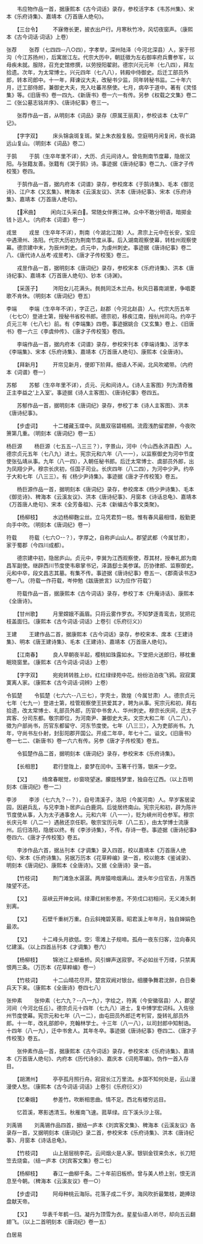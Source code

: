 <!-- { "loadSidebar": true } -->
　　韦应物作品一首，据康熙本《古今词话》录存，参校活字本《韦苏州集》、宋本《乐府诗集》、嘉靖本《万首唐人绝句》。

　　【三台令】
　　不寐倦长更，披衣出户行。月寒秋竹冷，风切夜窗声。（康熙本《古今词话·词话》上卷）


张荐
　　张荐（七四四--八○四），字孝举，深州陆泽（今河北深县）人，家于邗沟（今江苏扬州），后寓居江左。代宗大历中，朝廷徵为左右御率府兵曹参军，以母疾未就。服除，召充史馆修撰，以劳授阳翟尉。德宗兴元元年（七八四），拜左拾遗。次年，为太常博士。兴元四年（七八八），转殿中侍御史。后迁工部员外郎，转本司郎中。十一年，拜谏议大夫，改秘书少监，同年转秘书监。二十年六月，迁工部侍郎，兼御史大夫，充入吐蕃吊祭使。七月，病卒于道中。著有《灵怪集》等。《旧唐书》卷一四九、《新唐书》卷一六一有传。另参《权载之文集》卷二二《张公墓志铭并序》、《唐诗纪事》卷三一。

　　张荐作品一首，从明刻本《词品》录存（原属王丽真），参校谈本《太平广记》。

　　【字字双】
　　床头锦衾斑复斑。架上朱衣殷复殷。空庭明月闲复闲，夜长路远山复山。（明刻本《词品》卷二）


于鹄
　　于鹄（生卒年里不详），大历、贞元间诗人。曾佐荆南节度幕，隐居汉阳。与张籍友善。张籍有《哭于鹄》诗。事迹据《唐诗纪事》卷二九、《唐才子传校笺》卷四。

　　于鹄作品一首，据内府本《词谱》录存，参校席本《于鹄诗集》、毛本《御览诗》、江户本《又玄集》、稗海本《云溪友议》、洪本《唐诗纪事》、宋本《乐府诗集》、嘉靖本《万首唐人绝句》。

　　【曲】
　　闲向江头采白。常随女伴赛江神。众中不敢分明语，暗掷金钱卜远人。（内府本《词谱》卷一）


戎昱
　　戎昱（生卒年不详），荆南（今湖北江陵）人。肃宗上元中在长安，宝应中遇滑州、洛阳。代宗大历初为荆南节度从事。后入湖南观察使幕，转桂州观察使幕。德宗建中末，为辰州刺史。贞元中，为虔州刺史。事迹据《唐诗纪事》卷二八、《唐代诗人丛考·戎昱考》、《唐才子传校笺》卷三。

　　戎昱作品一首，据明刻本《唐词纪》录存，参校宋本《乐府诗集》、洪本《唐诗纪事》、嘉靖本《万首唐人绝句》、钞本《诗渊》。

　　【采莲子】
　　涔阳女儿花满头。毵毵同泛木兰舟。秋风日暮南湖里，争唱菱歌不肯休。（明刻本《唐词纪》卷五）


李端
　　李端（生卒年不详），字正己，赵郡（今河北赵县）人。代宗大历五年（七七○）登进士第，授秘书省校书郎。德宗初，移疾江南，授杭州司马。约卒于贞元三年（七八七）前。有《李端集》四卷。事迹据姚合《又玄集》卷上、《旧唐书》卷一六三《李虞仲传》、《唐才子传校笺》卷四。

　　李端作品一首，据内府本《词谱》录存，参校宋刊本《李端诗集》、活字本《李端集》、宋本《乐府诗集》、嘉靖本《万首唐人绝句》、康熙本《全唐诗》。

　　【拜新月】
　　开帘见新月，便即下阶拜。细语人不闻，北风吹裙带。（内府本《词谱》卷一）


苏郁
　　苏郁（生卒年里不详），贞元、元和间诗人。《诗人主客图》列为清奇雅正主李益之‘上入室’。事迹据《诗人主客图》、《唐诗纪事》卷四五。

　　苏郁作品一首，据明刻本《唐词纪》录存，参校丁本《诗人主客图》、洪本《唐诗纪事》。

　　【步虚词】
　　十二楼藏玉堞中。凤凰双宿碧梧桐。流霞浅酌留君醉，今夜吹箫第几重。（明刻本《唐词纪》卷一五）


杨巨源
　　杨巨源（七五五--八三三？），字景山，河中（今山西永济县西）人。德宗贞元五年（七八九）进士。宪宗元和六年（八一一），以监察御史为河中节度使张弘靖从事。九年（八一四），入朝任秘书郎。后迁太常博士、虞部员外郎，出为凤翔少尹。穆宗长庆初，任国子司业。长庆四年（八二四），为河中少尹。约卒于大和七年（八三三）。有《杨少尹诗集》。事迹据《唐才子传校笺》卷五。

　　杨巨源作品一首，据明刻本《唐词纪》录存，参校席本《杨少尹诗集》、毛本《御览诗》、稗海本《云溪友议》、洪本《唐诗纪事》、月窗本《诗话总龟》、嘉靖本《万首唐人绝句》、宋本《全芳备祖》、元本《新编古今事文类聚》。

　　【杨柳枝】
　　水边杨柳麴尘丝。立马凭君剪一枝。惟有春风最相惜，殷勤更向手中吹。（明刻本《唐词纪》卷一）


符载
　　符载（七六○--？），字厚之，自称庐山山人。郡望武都（今属甘肃），家于蜀郡（今四川成都）。

　　德宗建中初，隐居庐山。贞元中，李巽为江西观察使，荐其材，授奉礼郎为南昌军副使。继辟西川节度使韦皋掌书记，泽潞郄士美参谋。历协律郎、监察御史。元和中卒，段文昌志其墓。有集不传。事迹据《唐诗纪事》卷五一、《郡斋读书志》卷一八。（符载一作苻载，岑仲勉《跋唐摭言》以为应作‘苻载’）

　　符载作品一首，据康熙本《古今词话》录存，参校丁本《升庵诗话》、康熙本《全唐诗》。

　　【甘州歌】
　　月里嫦娥不画眉。只将云雾作罗衣。不知梦逐青鸾去，犹把花枝盖面归。（康熙本《古今词话·词话》上卷引《乐府衍义》）


王建
　　王建作品二首，据康熙本《古今词话》录存，参校宋本、席本《王建诗集》、明本《唐王建诗集》、毛本《王建诗》、嘉靖本《万首唐人绝句》。

　　【江南春】
　　良人早朝夜半起，樱桃如珠露如水。下堂把火送郎归，移枕重眠晓窗里。（康熙本《古今词话·词话》上卷）

　　【字字双】
　　宛宛转转胜上纱。红红绿绿苑中花。纷纷泊泊夜飞鸦。寂寂寞寞离人家。（康熙本《古今词话·词辨》上卷）


令狐楚
　　令狐楚（七六六--八三七），字壳士，敦煌（今属甘肃）人。德宗贞元七年（七九一）登进士第，桂管观察使王拱爱其才，聘为从事。宪宗元和初，拜右拾遗，改太常博士、礼部员外郎，历官中书舍人、华州刺史。穆宗长庆间，迁太子宾客、分司东都。敬宗即位，为河南尹、兼御史大夫。文宗大和二年（八二八），徵为户部尚书，历官东都留守、河东节度使。七年（八三三），入为吏部尚书。九年，守尚书左仆射，封彭阳郡开国公。开成二年卒，年七十二。谥文。《旧唐书》卷一七二、《新唐书》卷一六六有传。另参《唐才子传校笺》卷五。

　　令狐楚作品二首，据明刻本《唐词纪》录存，参校宋本《乐府诗集》。

　　【长相思】
　　君行登陇上，妾梦在闰中。玉箸千行落，银床一夕空。

　　【又】
　　绮席春眠觉，纱窗晓望迷。朦胧残梦里，独自在辽西。（以上百明刻本《唐词纪》卷一二）


李涉
　　李涉（七六九？--？），自号清溪子，洛阳（今属河南）人。早岁客居梁园，因避兵乱，与兄李渤卜居庐山白鹿洞。后徙居终南山。宪宗元和初，辟为陈许节度使从事，入为太子通事舍人。元和六年（八一一），贬为峡州司仓参军。穆宗长庆元年（八二一）遇赦还京任职。敬宗宝历元年（八二五），由太学博士流康州。后归洛阳，隐居以终。有《李涉诗集》，不传。存诗一卷。事迹据《唐诗纪事》卷四六、《唐才子传校笺》卷五。

　　李涉作品六首，据丛刊本《才调集》录入四首，校以嘉靖本《万首唐人绝句》、宋本《乐府诗集》。另据万历本《花草粹编》录一首，校以鲍本《鉴诫录》、明刻本《唐词纪》、康熙本《全唐诗》。又据《全唐诗》录一首。

　　【竹枝词】
　　荆门滩急水潺潺。两岸猿啼烟满山。渡头年少应官去，月落西陵望不还。

　　【又】
　　巫峡云开神女祠。绿潭红树影参差。不劳戍口初相问，无义滩头剩别离。

　　【又】
　　石壁千重树万重。白云斜掩碧芙蓉。昭君溪上年年月，独自婵娟色最浓。

　　【又】
　　十二峰头月欲低。空氵零滩上子规啼。孤舟一夜东归客，泣向春风忆建溪。（以上四首丛刊本《才调集》卷六）

　　【杨柳枝】
　　锦池江上柳垂桥。风引蝉声送寂寥。不必如丝千万缕，只禁离恨两三条。（万历本《花草粹编》卷一）

　　【竹枝词】
　　十二山晴花尽开。楚宫双阙对银台。细腰争舞君沈醉，白日秦兵天下来。（康熙本《全唐诗》卷四七八）


张仲素
　　张仲素（七六九？--八一九），字绘之，符离（今安徽宿县）人，郡望河间（今河北任丘）。德宗贞元十四年（七九八）进士，复中博学宏词科。入佐徐州节度使幕。宪宗元和七年（八一二），由屯田员外郎迁考判官，旋转礼部员外郎。十一年，改礼部郎中，充翰林学士。十三年（八一八），以司封郎中知制诰。十四年（八一九），迁中书舍人。其年冬卒。事迹据《唐诗纪事》卷四二、《唐才子传校笺》卷五。

　　张仲素作品一首，据康熙本《古今词话》录存，参校宋本《乐府诗集》、嘉靖本《万首唐人绝句》、内府本《历代诗余》、嘉庆本《词苑萃编》。伪作一首入存目。

　　【胡渭州】
　　亭亭孤月照行舟。寂寂长江万里流。乡国不知何处是，云山漫漫使人愁。（康熙本《古今词话·词话》上卷引《乐府衍义》）

　　【忆秦娥】
　　参差竹。吹断相思曲。情不足。西北有楼穷远目。

　　忆苕溪，寒影透清玉。秋雁南飞速。菰草绿。应下溪头沙上宿。


刘禹锡
　　刘禹锡作品四首，据结一庐本《刘宾客文集》、稗海本《云溪友议》各录存一首，又据明刻本《唐词纪》录二首，参校宋本《乐府诗集》、洪本《唐诗纪事》、月窗本《诗话总龟》。

　　【竹枝词】
　　山上层层桃李花。云间烟火是人家。银钏金钗来负水，长刀短笠去烧畲。（结一庐本《刘宾客文集》卷二七）

　　【杨柳枝】
　　春江一曲柳千条。二十年前旧板桥。曾与美人桥上别，恨无消息至今朝。（稗海本《云溪友议》卷一○）

　　【步虚词】
　　阿母种桃云海际。花落子成二千岁。海风吹折最繁枝，跪捧琼盘献天帝。

　　【又】
　　华表千年鹤一归。凝丹为顶雪为衣。星星仙语人听尽，却向五云翻翅飞。（以上二首明刻本《唐词纪》卷一五）


白居易
